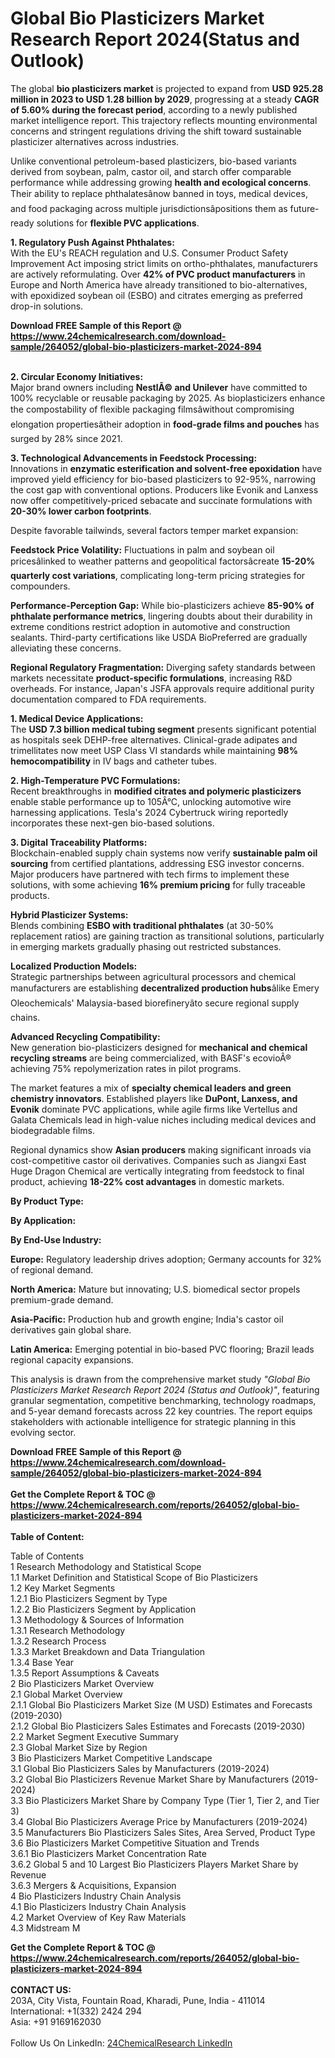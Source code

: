 <h1>Global Bio Plasticizers Market Research Report 2024(Status and Outlook)</h1><p>The global <strong>bio plasticizers market</strong> is projected to expand from <strong>USD 925.28 million in 2023 to USD 1.28 billion by 2029</strong>, progressing at a steady <strong>CAGR of 5.60% during the forecast period</strong>, according to a newly published market intelligence report. This trajectory reflects mounting environmental concerns and stringent regulations driving the shift toward sustainable plasticizer alternatives across industries.</p><p>Unlike conventional petroleum-based plasticizers, bio-based variants derived from soybean, palm, castor oil, and starch offer comparable performance while addressing growing <strong>health and ecological concerns</strong>. Their ability to replace phthalatesânow banned in toys, medical devices, and food packaging across multiple jurisdictionsâpositions them as future-ready solutions for <strong>flexible PVC applications</strong>.</p><p><strong>1. Regulatory Push Against Phthalates:</strong><br>
With the EU's REACH regulation and U.S. Consumer Product Safety Improvement Act imposing strict limits on ortho-phthalates, manufacturers are actively reformulating. Over <strong>42% of PVC product manufacturers</strong> in Europe and North America have already transitioned to bio-alternatives, with epoxidized soybean oil (ESBO) and citrates emerging as preferred drop-in solutions.</p><div><b>Download FREE Sample of this Report @ 
            <a href="https://www.24chemicalresearch.com/download-sample/264052/global-bio-plasticizers-market-2024-894">
            https://www.24chemicalresearch.com/download-sample/264052/global-bio-plasticizers-market-2024-894</a></b></div><br><p><strong>2. Circular Economy Initiatives:</strong><br>
Major brand owners including <strong>NestlÃ© and Unilever</strong> have committed to 100% recyclable or reusable packaging by 2025. As bioplasticizers enhance the compostability of flexible packaging filmsâwithout compromising elongation propertiesâtheir adoption in <strong>food-grade films and pouches</strong> has surged by 28% since 2021.</p><p><strong>3. Technological Advancements in Feedstock Processing:</strong><br>
Innovations in <strong>enzymatic esterification and solvent-free epoxidation</strong> have improved yield efficiency for bio-based plasticizers to 92-95%, narrowing the cost gap with conventional options. Producers like Evonik and Lanxess now offer competitively-priced sebacate and succinate formulations with <strong>20-30% lower carbon footprints</strong>.</p><p>Despite favorable tailwinds, several factors temper market expansion:</p><p><strong>Feedstock Price Volatility:</strong> Fluctuations in palm and soybean oil pricesâlinked to weather patterns and geopolitical factorsâcreate <strong>15-20% quarterly cost variations</strong>, complicating long-term pricing strategies for compounders.</p><p><strong>Performance-Perception Gap:</strong> While bio-plasticizers achieve <strong>85-90% of phthalate performance metrics</strong>, lingering doubts about their durability in extreme conditions restrict adoption in automotive and construction sealants. Third-party certifications like USDA BioPreferred are gradually alleviating these concerns.</p><p><strong>Regional Regulatory Fragmentation:</strong> Diverging safety standards between markets necessitate <strong>product-specific formulations</strong>, increasing R&amp;D overheads. For instance, Japan's JSFA approvals require additional purity documentation compared to FDA requirements.</p><p><strong>1. Medical Device Applications:</strong><br>
The <strong>USD 7.3 billion medical tubing segment</strong> presents significant potential as hospitals seek DEHP-free alternatives. Clinical-grade adipates and trimellitates now meet USP Class VI standards while maintaining <strong>98% hemocompatibility</strong> in IV bags and catheter tubes.</p><p><strong>2. High-Temperature PVC Formulations:</strong><br>
Recent breakthroughs in <strong>modified citrates and polymeric plasticizers</strong> enable stable performance up to 105Â°C, unlocking automotive wire harnessing applications. Tesla's 2024 Cybertruck wiring reportedly incorporates these next-gen bio-based solutions.</p><p><strong>3. Digital Traceability Platforms:</strong><br>
Blockchain-enabled supply chain systems now verify <strong>sustainable palm oil sourcing</strong> from certified plantations, addressing ESG investor concerns. Major producers have partnered with tech firms to implement these solutions, with some achieving <strong>16% premium pricing</strong> for fully traceable products.</p><p><strong>Hybrid Plasticizer Systems:</strong><br>
	Blends combining <strong>ESBO with traditional phthalates</strong> (at 30-50% replacement ratios) are gaining traction as transitional solutions, particularly in emerging markets gradually phasing out restricted substances.</p><p><strong>Localized Production Models:</strong><br>
	Strategic partnerships between agricultural processors and chemical manufacturers are establishing <strong>decentralized production hubs</strong>âlike Emery Oleochemicals' Malaysia-based biorefineryâto secure regional supply chains.</p><p><strong>Advanced Recycling Compatibility:</strong><br>
	New generation bio-plasticizers designed for <strong>mechanical and chemical recycling streams</strong> are being commercialized, with BASF's ecovioÂ® achieving 75% repolymerization rates in pilot programs.</p><p>The market features a mix of <strong>specialty chemical leaders and green chemistry innovators</strong>. Established players like <strong>DuPont, Lanxess, and Evonik</strong> dominate PVC applications, while agile firms like Vertellus and Galata Chemicals lead in high-value niches including medical devices and biodegradable films.</p><p>Regional dynamics show <strong>Asian producers</strong> making significant inroads via cost-competitive castor oil derivatives. Companies such as Jiangxi East Huge Dragon Chemical are vertically integrating from feedstock to final product, achieving <strong>18-22% cost advantages</strong> in domestic markets.</p><p><strong>By Product Type:</strong></p><p><strong>By Application:</strong></p><p><strong>By End-Use Industry:</strong></p><p><strong>Europe:</strong> Regulatory leadership drives adoption; Germany accounts for 32% of regional demand.</p><p><strong>North America:</strong> Mature but innovating; U.S. biomedical sector propels premium-grade demand.</p><p><strong>Asia-Pacific:</strong> Production hub and growth engine; India's castor oil derivatives gain global share.</p><p><strong>Latin America:</strong> Emerging potential in bio-based PVC flooring; Brazil leads regional capacity expansions.</p><p>This analysis is drawn from the comprehensive market study <em>"Global Bio Plasticizers Market Research Report 2024 (Status and Outlook)"</em>, featuring granular segmentation, competitive benchmarking, technology roadmaps, and 5-year demand forecasts across 22 key countries. The report equips stakeholders with actionable intelligence for strategic planning in this evolving sector.</p><div><b>Download FREE Sample of this Report @ 
            <a href="https://www.24chemicalresearch.com/download-sample/264052/global-bio-plasticizers-market-2024-894">
            https://www.24chemicalresearch.com/download-sample/264052/global-bio-plasticizers-market-2024-894</a></b></div><br><div><b>Get the Complete Report & TOC @ 
            <a href="https://www.24chemicalresearch.com/reports/264052/global-bio-plasticizers-market-2024-894">
            https://www.24chemicalresearch.com/reports/264052/global-bio-plasticizers-market-2024-894</a></b></div><br>
            <b>Table of Content:</b><p>Table of Contents<br />
1 Research Methodology and Statistical Scope<br />
1.1 Market Definition and Statistical Scope of Bio Plasticizers<br />
1.2 Key Market Segments<br />
1.2.1 Bio Plasticizers Segment by Type<br />
1.2.2 Bio Plasticizers Segment by Application<br />
1.3 Methodology & Sources of Information<br />
1.3.1 Research Methodology<br />
1.3.2 Research Process<br />
1.3.3 Market Breakdown and Data Triangulation<br />
1.3.4 Base Year<br />
1.3.5 Report Assumptions & Caveats<br />
2 Bio Plasticizers Market Overview<br />
2.1 Global Market Overview<br />
2.1.1 Global Bio Plasticizers Market Size (M USD) Estimates and Forecasts (2019-2030)<br />
2.1.2 Global Bio Plasticizers Sales Estimates and Forecasts (2019-2030)<br />
2.2 Market Segment Executive Summary<br />
2.3 Global Market Size by Region<br />
3 Bio Plasticizers Market Competitive Landscape<br />
3.1 Global Bio Plasticizers Sales by Manufacturers (2019-2024)<br />
3.2 Global Bio Plasticizers Revenue Market Share by Manufacturers (2019-2024)<br />
3.3 Bio Plasticizers Market Share by Company Type (Tier 1, Tier 2, and Tier 3)<br />
3.4 Global Bio Plasticizers Average Price by Manufacturers (2019-2024)<br />
3.5 Manufacturers Bio Plasticizers Sales Sites, Area Served, Product Type<br />
3.6 Bio Plasticizers Market Competitive Situation and Trends<br />
3.6.1 Bio Plasticizers Market Concentration Rate<br />
3.6.2 Global 5 and 10 Largest Bio Plasticizers Players Market Share by Revenue<br />
3.6.3 Mergers & Acquisitions, Expansion<br />
4 Bio Plasticizers Industry Chain Analysis<br />
4.1 Bio Plasticizers Industry Chain Analysis<br />
4.2 Market Overview of Key Raw Materials<br />
4.3 Midstream M</p><div><b>Get the Complete Report & TOC @ 
            <a href="https://www.24chemicalresearch.com/reports/264052/global-bio-plasticizers-market-2024-894">
            https://www.24chemicalresearch.com/reports/264052/global-bio-plasticizers-market-2024-894</a></b></div><br><b>CONTACT US:</b><br>
            203A, City Vista, Fountain Road, Kharadi, Pune, India - 411014<br>
            International: +1(332) 2424 294<br>
            Asia: +91 9169162030 <br><br>
            Follow Us On LinkedIn: <a href="https://www.linkedin.com/company/24chemicalresearch/">24ChemicalResearch LinkedIn</a>